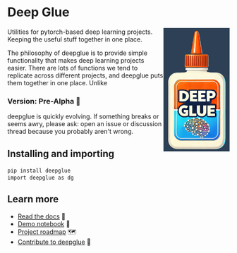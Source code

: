 # Deep Glue

<img src="https://raw.githubusercontent.com/EricThomson/deepglue/main/docs/images/deep_glue_logo.png" alt="deepglue logo" align="right" width="150">

Utilities for pytorch-based deep learning projects. Keeping the useful stuff together in one place.

The philosophy of deepglue is to provide simple functionality that makes deep learning projects easier. There are lots of functions we tend to replicate across different projects, and deepglue puts them together in one place. Unlike 

### Version: Pre-Alpha :construction: 
deepglue is quickly evolving. If something breaks or seems awry, please ask: open an issue or discussion thread because you probably aren't wrong. 

## Installing and importing
    pip install deepglue
    import deepglue as dg

## Learn more
- [Read the docs](https://deepglue.readthedocs.io/en/latest/) :book:
- [Demo notebook](https://github.com/EricThomson/deepglue/tree/main/demos) :rocket: 
- [Project roadmap](https://github.com/EricThomson/deepglue/issues/1) :world_map:
- [Contribute to deepglue](CONTRIBUTING.md) :hammer: 


